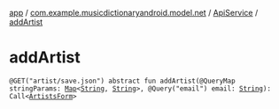 [app](../../index.md) / [com.example.musicdictionaryandroid.model.net](../index.md) / [ApiService](index.md) / [addArtist](./add-artist.md)

# addArtist

`@GET("artist/save.json") abstract fun addArtist(@QueryMap stringParams: `[`Map`](https://kotlinlang.org/api/latest/jvm/stdlib/kotlin.collections/-map/index.html)`<`[`String`](https://kotlinlang.org/api/latest/jvm/stdlib/kotlin/-string/index.html)`, `[`String`](https://kotlinlang.org/api/latest/jvm/stdlib/kotlin/-string/index.html)`>, @Query("email") email: `[`String`](https://kotlinlang.org/api/latest/jvm/stdlib/kotlin/-string/index.html)`): Call<`[`ArtistsForm`](../../com.example.musicdictionaryandroid.model.entity/-artists-form/index.md)`>`